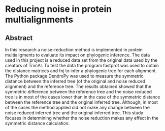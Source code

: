 # Reducing noise in protein multialignments

## Abstract

In this research a noise-reduction method is implemented in protein multialigments
to evaluate its impact on phylogenic inference. The data used in
this project is a reduced data set from the original data used by the creators
of TrimAI. To test the data the program fastprot was used to obtain the
distance matrices and fnj to infer a phylogenic tree for each alignment. The
Python package DendroPy was used to measure the symmetric distance between
the inferred tree (of the original and noise reduced alignment) and the
reference tree. The results obtained showed that the symmetric difference
between the reference tree and the noise reduced tree is in most of the cases
lower than in the case of the symmetric distance between the reference tree
and the original inferred tree. Although, in most of the cases the method
applied did not make any change between the noise reduced inferred tree
and the original inferred tree. This study focuses in determining whether the
noise reduction makes any effect in the symmetric distance calculation.
